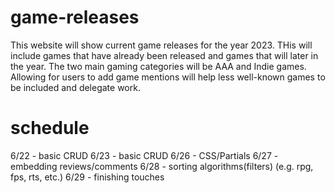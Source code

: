 # game-releases
This website will show current game releases for the year 2023. THis will include games that have already been released and games that will later in the year. The two main gaming categories will be AAA and Indie games. Allowing for users to add game mentions will help less well-known games to be included and delegate work.

# schedule
6/22 - basic CRUD
6/23 - basic CRUD
6/26 - CSS/Partials
6/27 - embedding reviews/comments
6/28 - sorting algorithms(filters) (e.g. rpg, fps, rts, etc.)
6/29 - finishing touches
